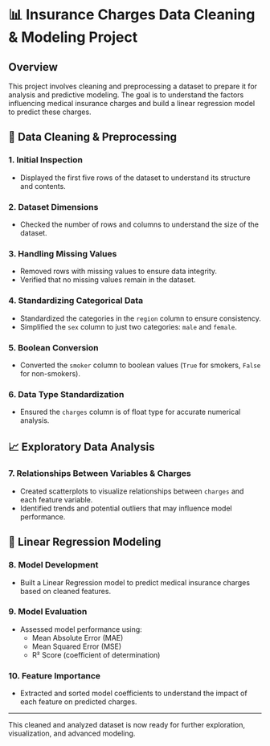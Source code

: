 # 📊 Insurance Charges Data Cleaning & Modeling Project

## Overview
This project involves cleaning and preprocessing a dataset to prepare it for analysis and predictive modeling. The goal is to understand the factors influencing medical insurance charges and build a linear regression model to predict these charges.

## 🧼 Data Cleaning & Preprocessing

### 1. Initial Inspection
- Displayed the first five rows of the dataset to understand its structure and contents.

### 2. Dataset Dimensions
- Checked the number of rows and columns to understand the size of the dataset.

### 3. Handling Missing Values
- Removed rows with missing values to ensure data integrity.
- Verified that no missing values remain in the dataset.

### 4. Standardizing Categorical Data
- Standardized the categories in the `region` column to ensure consistency.
- Simplified the `sex` column to just two categories: `male` and `female`.

### 5. Boolean Conversion
- Converted the `smoker` column to boolean values (`True` for smokers, `False` for non-smokers).

### 6. Data Type Standardization
- Ensured the `charges` column is of float type for accurate numerical analysis.

## 📈 Exploratory Data Analysis

### 7. Relationships Between Variables & Charges
- Created scatterplots to visualize relationships between `charges` and each feature variable.
- Identified trends and potential outliers that may influence model performance.

## 🤖 Linear Regression Modeling

### 8. Model Development
- Built a Linear Regression model to predict medical insurance charges based on cleaned features.

### 9. Model Evaluation
- Assessed model performance using:
  - Mean Absolute Error (MAE)
  - Mean Squared Error (MSE)
  - R² Score (coefficient of determination)

### 10. Feature Importance
- Extracted and sorted model coefficients to understand the impact of each feature on predicted charges.

---

This cleaned and analyzed dataset is now ready for further exploration, visualization, and advanced modeling.


   
